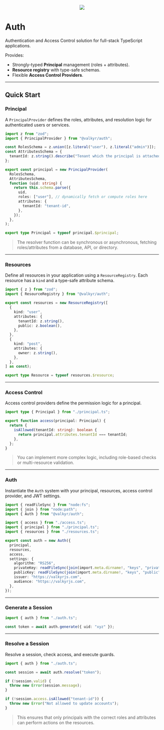 <p align="center">
  <img src="https://user-images.githubusercontent.com/1998130/229430454-ca0f2811-d874-4314-b13d-c558de8eec7e.svg" />
</p>

# Auth

Authentication and Access Control solution for full-stack TypeScript applications.

Provides:

* Strongly-typed **Principal** management (roles + attributes).
* **Resource registry** with type-safe schemas.
* Flexible **Access Control Providers**.

---

## Quick Start

### Principal

A `PrincipalProvider` defines the roles, attributes, and resolution logic for authenticated users or services.

```ts
import z from "zod";
import { PrincipalProvider } from "@valkyr/auth";

const RolesSchema = z.union([z.literal("user"), z.literal("admin")]);
const AttributesSchema = {
  tenantId: z.string().describe("Tenant which the principal is attached."),
};

export const principal = new PrincipalProvider(
  RolesSchema,
  AttributesSchema,
  function (uid: string) {
    return this.schema.parse({
      uid,
      roles: ["user"], // dynamically fetch or compute roles here
      attributes: {
        tenantId: "tenant-id",
      },
    });
  },
);

export type Principal = typeof principal.$principal;
```

> The resolver function can be synchronous or asynchronous, fetching roles/attributes from a database, API, or directory.

---

### Resources

Define all resources in your application using a `ResourceRegistry`. Each resource has a `kind` and a type-safe attribute schema.

```ts
import { z } from "zod";
import { ResourceRegistry } from "@valkyr/auth";

export const resources = new ResourceRegistry([
  {
    kind: "user",
    attributes: {
      tenantId: z.string(),
      public: z.boolean(),
    },
  },
  {
    kind: "post",
    attributes: {
      owner: z.string(),
    },
  },
] as const);

export type Resource = typeof resources.$resource;
```

---

### Access Control

Access control providers define the permission logic for a principal.

```ts
import type { Principal } from "./principal.ts";

export function access(principal: Principal) {
  return {
    isAllowed(tenantId: string): boolean {
      return principal.attributes.tenantId === tenantId;
    },
  };
}
```

> You can implement more complex logic, including role-based checks or multi-resource validation.

---

### Auth

Instantiate the `Auth` system with your principal, resources, access control provider, and JWT settings.

```ts
import { readFileSync } from "node:fs";
import { join } from "node:path";
import { Auth } from "@valkyr/auth";

import { access } from "./access.ts";
import { principal } from "./principal.ts";
import { resources } from "./resources.ts";

export const auth = new Auth({
  principal,
  resources,
  access,
  settings: {
    algorithm: "RS256",
    privateKey: readFileSync(join(import.meta.dirname!, "keys", "private"), "utf-8"),
    publicKey: readFileSync(join(import.meta.dirname!, "keys", "public"), "utf-8"),
    issuer: "https://valkyrjs.com",
    audience: "https://valkyrjs.com",
  },
});
```

---

### Generate a Session

```ts
import { auth } from "./auth.ts";

const token = await auth.generate({ uid: "xyz" });
```

---

### Resolve a Session

Resolve a session, check access, and execute guards.

```ts
import { auth } from "./auth.ts";

const session = await auth.resolve("token");

if (!session.valid) {
  throw new Error(session.message);
}

if (!session.access.isAllowed("tenant-id")) {
  throw new Error("Not allowed to update accounts");
}
```

> This ensures that only principals with the correct roles and attributes can perform actions on the resources.
